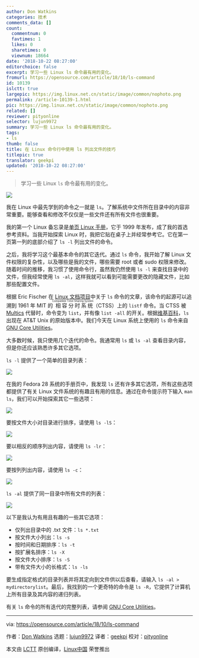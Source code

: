 ```yaml
---
author: Don Watkins
categories: 技术
comments_data: []
count:
  commentnum: 0
  favtimes: 1
  likes: 0
  sharetimes: 0
  viewnum: 18664
date: '2018-10-22 08:27:00'
editorchoice: false
excerpt: 学习一些 Linux ls 命令最有用的变化。
fromurl: https://opensource.com/article/18/10/ls-command
id: 10139
islctt: true
largepic: https://img.linux.net.cn/static/image/common/nophoto.png
permalink: /article-10139-1.html
pic: https://img.linux.net.cn/static/image/common/nophoto.png
related: []
reviewer: pityonline
selector: lujun9972
summary: 学习一些 Linux ls 命令最有用的变化。
tags:
- ls
thumb: false
title: 在 Linux 命令行中使用 ls 列出文件的技巧
titlepic: true
translator: geekpi
updated: '2018-10-22 08:27:00'
---
```



> 
> 学习一些 Linux `ls` 命令最有用的变化。
> 
> 
> 


![](/data/attachment/album/201810/22/082802j7mkmqx444q44n67.png)


我在 Linux 中最先学到的命令之一就是 `ls`。了解系统中文件所在目录中的内容非常重要。能够查看和修改不仅仅是一些文件还有所有文件也很重要。


我的第一个 Linux 备忘录是[单页 Linux 手册](http://hackerspace.cs.rutgers.edu/library/General/One_Page_Linux_Manual.pdf)，它于 1999 年发布，成了我的首选参考资料。当我开始探索 Linux 时，我把它贴在桌子上并经常参考它。它在第一页第一列的底部介绍了 `ls -l` 列出文件的命令。


之后，我将学习这个最基本命令的其它迭代。通过 `ls` 命令，我开始了解 Linux 文件权限的复杂性，以及哪些是我的文件，哪些需要 root 或者 sudo 权限来修改。随着时间的推移，我习惯了使用命令行，虽然我仍然使用 `ls -l` 来查找目录中的文件，但我经常使用 `ls -al`，这样我就可以看到可能需要更改的隐藏文件，比如那些配置文件。


根据 Eric Fischer 在 [Linux 文档项目](http://www.tldp.org/LDP/LG/issue48/fischer.html)中关于 `ls` 命令的文章，该命令的起源可以追溯到 1961 年 MIT 的<ruby> 相容分时系统 <rt>  Compatible Time-Sharing System </rt></ruby>（CTSS）上的 `listf` 命令。当 CTSS 被 [Multics](https://en.wikipedia.org/wiki/Multics) 代替时，命令变为 `list`，并有像 `list -all` 的开关。根据[维基百科](https://en.wikipedia.org/wiki/Ls)，`ls` 出现在 AT&T Unix 的原始版本中。我们今天在 Linux 系统上使用的 `ls` 命令来自 [GNU Core Utilities](http://www.gnu.org/s/coreutils/)。


大多数时候，我只使用几个迭代的命令。我通常用 `ls` 或 `ls -al` 查看目录内容，但是你还应该熟悉许多其它选项。


`ls -l` 提供了一个简单的目录列表：


![](/data/attachment/album/201810/22/082805mn77ffncfrf7d16n.png)


在我的 Fedora 28 系统的手册页中，我发现 `ls` 还有许多其它选项，所有这些选项都提供了有关 Linux 文件系统的有趣且有用的信息。通过在命令提示符下输入 `man ls`，我们可以开始探索其它一些选项：


![](/data/attachment/album/201810/22/082805faz49uk88rigik38.png)


要按文件大小对目录进行排序，请使用 `ls -lS`：


![](/data/attachment/album/201810/22/082805e323fgnynmg2q2q3.png)


要以相反的顺序列出内容，请使用 `ls -lr`：


![](/data/attachment/album/201810/22/082806sy1y6kpyr8w8168f.png)


要按列列出内容，请使用 `ls -c`：


![](/data/attachment/album/201810/22/082806noxnab5xnc5nncwx.png)


`ls -al` 提供了同一目录中所有文件的列表：


![](/data/attachment/album/201810/22/082806dd608hdpeheudw11.png)


以下是我认为有用且有趣的一些其它选项：


* 仅列出目录中的 .txt 文件：`ls *.txt`
* 按文件大小列出：`ls -s`
* 按时间和日期排序：`ls -t`
* 按扩展名排序：`ls -X`
* 按文件大小排序：`ls -S`
* 带有文件大小的长格式：`ls -ls`


要生成指定格式的目录列表并将其定向到文件供以后查看，请输入 `ls -al > mydirectorylist`。最后，我找到的一个更奇特的命令是 `ls -R`，它提供了计算机上所有目录及其内容的递归列表。


有关 `ls` 命令的所有迭代的完整列表，请参阅 [GNU Core Utilities](https://www.gnu.org/software/coreutils/manual/html_node/ls-invocation.html#ls-invocation)。




---


via: <https://opensource.com/article/18/10/ls-command>


作者：[Don Watkins](https://opensource.com/users/don-watkins) 选题：[lujun9972](https://github.com/lujun9972) 译者：[geekpi](https://github.com/geekpi) 校对：[pityonline](https://github.com/pityonline)


本文由 [LCTT](https://github.com/LCTT/TranslateProject) 原创编译，[Linux中国](https://linux.cn/) 荣誉推出